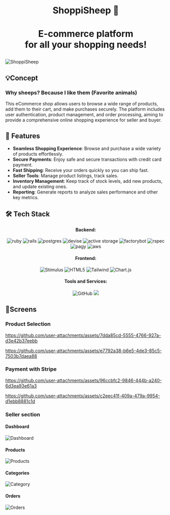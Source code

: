 # <p align="center">**ShoppiSheep 🐑**</p>
# <p align="center">E-commerce platform<br> for all your shopping needs!</p>

![ShoppiSheep](https://github.com/user-attachments/assets/e0c9df7d-e931-493c-954c-f008eee064a0)


## 💡**Concept**
### Why sheeps? Because I like them (Favorite animals)

This eCommerce shop allows users to browse a wide range of products, add them to their cart, and make purchases securely. The platform includes user authentication, product management, and order processing, aiming to provide a comprehensive online shopping experience for seller and buyer.

## 🧐 Features
- **Seamless Shopping Experience**: Browse and purchase a wide variety of products effortlessly.
- **Secure Payments**: Enjoy safe and secure transactions with credit card payment.
- **Fast Shipping**: Receive your orders quickly so you can ship fast.
- **Seller Tools**: Manage product listings, track sales.
- **Inventory Management**: Keep track of stock levels, add new products, and update existing ones.
- **Reporting**: Generate reports to analyze sales performance and other key metrics.

## 🛠️ Tech Stack

<h4 align="center">Backend:</h4>

<p align="center">
  <img src="https://img.shields.io/badge/ruby-%23CC342D.svg?style=for-the-badge&logo=ruby&logoColor=white" alt="ruby" />
  <img src="https://img.shields.io/badge/rails-%23CC0000.svg?style=for-the-badge&logo=ruby-on-rails&logoColor=white" alt="rails" />
  <img src="https://img.shields.io/badge/postgres-%23316192.svg?style=for-the-badge&logo=postgresql&logoColor=white" alt="postgres" />
  <img src="https://img.shields.io/badge/devise-EC1C24?style=for-the-badge&logo=devise&logoColor=white" alt="devise" />
  <img src="https://img.shields.io/badge/active%20storage-48BB78?style=for-the-badge&logo=activestorage&logoColor=white" alt="active storage" />
  <img src="https://img.shields.io/badge/factorybot-49A942?style=for-the-badge&logo=factorybot&logoColor=white" alt="factorybot" />
  <img src="https://img.shields.io/badge/rspec-8B008B?style=for-the-badge&logo=rspec&logoColor=white" alt="rspec" />
  <img src="https://img.shields.io/badge/pagy-48BB78?style=for-the-badge&logo=pagy&logoColor=white" alt="pagy" />
  <img src="https://img.shields.io/badge/aws-232F3E?style=for-the-badge&logo=amazon-aws&logoColor=white" alt="aws" />
</p>

<h4 align="center">Frontend:</h4>

<p align="center">
  <img src="https://img.shields.io/badge/Stimulus-333333?style=for-the-badge&logo=stimulus&logoColor=white" alt="Stimulus" />
  <img src="https://img.shields.io/badge/HTML5-E34F26?style=for-the-badge&logo=html5&logoColor=white" alt="HTML5" />
  <img src="https://img.shields.io/badge/Tailwind-38B2AC?style=for-the-badge&logo=tailwindcss&logoColor=white" alt="Tailwind" />
  <img src="https://img.shields.io/badge/Chart.js-FF6384?style=for-the-badge&logo=chartdotjs&logoColor=white" alt="Chart.js" />
</p>

<h4 align="center">Tools and Services:</h4>

<p align="center">
  <img src="https://img.shields.io/badge/GitHub-181717?style=for-the-badge&logo=github&logoColor=white" alt="GitHub" />
  <img src="https://img.shields.io/badge/Git-F05032?style=for-the-badge&logo=git&logoColor=white"
</p>

## 📱Screens 

### **Product Selection**
https://github.com/user-attachments/assets/7dda85cd-5555-4766-927a-d3e42b37eebb

https://github.com/user-attachments/assets/e7792a38-b6e5-4de3-85c5-7503b7daea88

### **Payment with Stripe**
https://github.com/user-attachments/assets/96ccbfc2-9846-444b-a240-6d3ea93e61a3

https://github.com/user-attachments/assets/c2eec41f-409a-479a-9954-d1ebb8881c1d

### **Seller section**
#### **Dashboard**
![Dashboard](https://github.com/user-attachments/assets/f8a9dfc4-19b9-4a76-a0a6-c97a670b374f)
#### **Products**
![Products](https://github.com/user-attachments/assets/4a58f1c3-3535-43be-96a5-784fd74ca5b7)
#### **Categories**
![Category](https://github.com/user-attachments/assets/a40c1403-f967-4789-9623-c1da69ec5cb1)
#### **Orders**
![Orders](https://github.com/user-attachments/assets/ff3545e3-fae5-4c71-8dc2-81310fdd6125)

